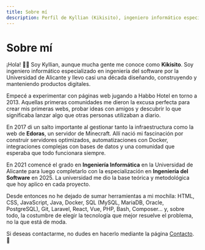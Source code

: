 ```yaml
---
title: Sobre mí
description: Perfil de Kyllian (Kikisito), ingeniero informático especializado en software
---
```

# Sobre mí

¡Hola! 👋🏼 Soy Kyllian, aunque mucha gente me conoce como **Kikisito**. Soy ingeniero informático especializado en ingeniería del software por la Universidad de Alicante y llevo casi una década diseñando, construyendo y manteniendo productos digitales.

Empecé a experimentar con páginas web jugando a Habbo Hotel en torno a 2013. Aquellas primeras comunidades me dieron la excusa perfecta para crear mis primeras webs, probar ideas con amigos y descubrir lo que significaba lanzar algo que otras personas utilizaban a diario.

En 2017 di un salto importante al gestionar tanto la infraestructura como la web de **Edoras**, un servidor de Minecraft. Allí nació mi fascinación por construir servidores optimizados, automatizaciones con Docker, integraciones complejas con bases de datos y una comunidad que esperaba que todo funcionara siempre.

En 2021 comencé el grado en **Ingeniería Informática** en la Universidad de Alicante para luego completarlo con la especialización en **Ingeniería del Software** en 2025. La universidad me dio la base teórica y metodológica que hoy aplico en cada proyecto.

Desde entonces no he dejado de sumar herramientas a mi mochila: HTML, CSS, JavaScript, Java, Docker, SQL (MySQL, MariaDB, Oracle, PostgreSQL), Git, Laravel, React, Vue, PHP, Bash, Composer... y, sobre todo, la costumbre de elegir la tecnología que mejor resuelve el problema, no la que está de moda.

Si deseas contactarme, no dudes en hacerlo mediante la página [Contacto](/contact). 🙂